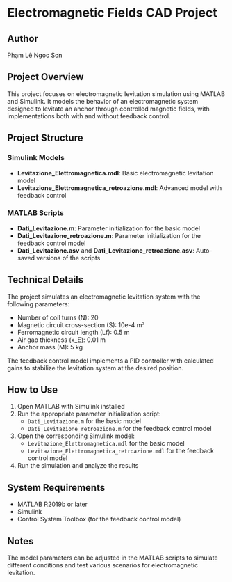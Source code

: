 # Electromagnetic Fields CAD Project

## Author
Phạm Lê Ngọc Sơn

## Project Overview
This project focuses on electromagnetic levitation simulation using MATLAB and Simulink. It models the behavior of an electromagnetic system designed to levitate an anchor through controlled magnetic fields, with implementations both with and without feedback control.

## Project Structure

### Simulink Models
- **Levitazione_Elettromagnetica.mdl**: Basic electromagnetic levitation model
- **Levitazione_Elettromagnetica_retroazione.mdl**: Advanced model with feedback control

### MATLAB Scripts
- **Dati_Levitazione.m**: Parameter initialization for the basic model
- **Dati_Levitazione_retroazione.m**: Parameter initialization for the feedback control model
- **Dati_Levitazione.asv** and **Dati_Levitazione_retroazione.asv**: Auto-saved versions of the scripts

## Technical Details

The project simulates an electromagnetic levitation system with the following parameters:
- Number of coil turns (N): 20
- Magnetic circuit cross-section (S): 10e-4 m²
- Ferromagnetic circuit length (Lf): 0.5 m
- Air gap thickness (x_E): 0.01 m
- Anchor mass (M): 5 kg

The feedback control model implements a PID controller with calculated gains to stabilize the levitation system at the desired position.

## How to Use

1. Open MATLAB with Simulink installed
2. Run the appropriate parameter initialization script:
   - `Dati_Levitazione.m` for the basic model
   - `Dati_Levitazione_retroazione.m` for the feedback control model
3. Open the corresponding Simulink model:
   - `Levitazione_Elettromagnetica.mdl` for the basic model
   - `Levitazione_Elettromagnetica_retroazione.mdl` for the feedback control model
4. Run the simulation and analyze the results

## System Requirements
- MATLAB R2019b or later
- Simulink
- Control System Toolbox (for the feedback control model)

## Notes
The model parameters can be adjusted in the MATLAB scripts to simulate different conditions and test various scenarios for electromagnetic levitation.